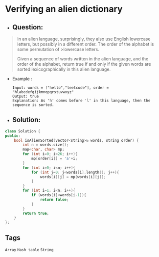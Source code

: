 # Verifying an alien dictionary
- ## Question:
>In an alien language, surprisingly, they also use English lowercase letters, but possibly in a different order. The order of the alphabet is some permutation of >lowercase letters.
>
>Given a sequence of words written in the alien language, and the order of the alphabet, return true if and only if the given words are sorted lexicographically in this alien language.

- Example :

      Input: words = ["hello","leetcode"], order = "hlabcdefgijkmnopqrstuvwxyz"
      Output: true
      Explanation: As 'h' comes before 'l' in this language, then the sequence is sorted.
      
- ## Solution:
```cpp
class Solution {
public:
    bool isAlienSorted(vector<string>& words, string order) {
        int n = words.size();
        map<char, char> mp;
        for (int i=0; i<26; i++){
            mp[order[i]] = 'a'+i;
        }
        for (int i=0; i<n; i++){
            for (int j=0; j<words[i].length(); j++){
                words[i][j] = mp[words[i][j]];
            }
        }
        for (int i=1; i<n; i++){
            if (words[i]<words[i-1]){
                return false;
            }
        }
        return true;
    }
};
```

## Tags
`Array` `Hash table` `String`
